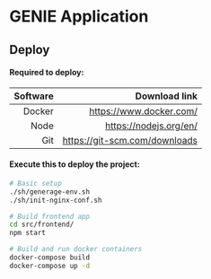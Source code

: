 # GENIE Application
## Deploy

#### Required to deploy:

| Software  | Download link                 |
|----------:|------------------------------:|
| Docker    | https://www.docker.com/       |
| Node      | https://nodejs.org/en/        |
| Git       | https://git-scm.com/downloads |

#### Execute this to deploy the project:
```bash
# Basic setup
./sh/generage-env.sh
./sh/init-nginx-conf.sh

# Build frontend app
cd src/frontend/
npm start

# Build and run docker containers
docker-compose build
docker-compose up -d
```